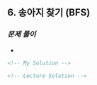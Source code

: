 ## 6. 송아지 찾기 (BFS)

### _문제 풀이_

-

```html
<!-- My Solution -->
```

```html
<!-- Lecture Solution -->
```
